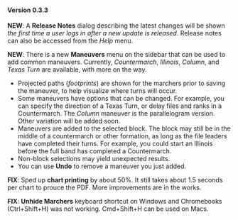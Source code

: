 #### Version 0.3.3

**NEW**: A **Release Notes** dialog describing the latest changes will be shown *the first time a user logs in after a new update is released*.  Release notes can also be accessed from the *Help* menu.

**NEW**: There is a new **Maneuvers** menu on the sidebar that can be used to add common maneuvers.  Currently, *Countermarch*, *Illinois*, *Column*, and *Texas Turn* are available, with more on the way.

  * Projected paths (*footprints*) are shown for the marchers prior to saving the maneuver, to help visualize where turns will occur.
  * Some maneuvers have options that can be changed.  For example, you can specify the direction of a Texas Turn, or delay files and ranks in a Countermarch. The *Column* maneuver is the parallelogram version. Other variation will be added soon.
  * Maneuvers are added to the selected block. The block may still be in the middle of a countermarch or other formation, as long as the file leaders have completed their turns.  For example, you could start an Illinois before the full band has completed a Countermarch.
  * Non-block selections may yield unexpected results.
  * You can use **Undo** to remove a maneuver you just added.

**FIX**: Sped up **chart printing** by about 50%.  It still takes about 1.5 seconds per chart to prouce the PDF. More improvements are in the works.

**FIX**: **Unhide Marchers** keyboard shortcut on Windows and Chromebooks (Ctrl+Shift+H) was not working.  Cmd+Shift+H can be used on Macs.
